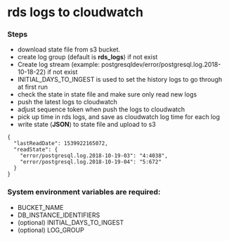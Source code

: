 # rds logs to cloudwatch

### Steps

* download state file from s3 bucket.
* create log group (default is **rds_logs**) if not exist
* Create log stream (example: postgresqldev/error/postgresql.log.2018-10-18-22) if not exist
* INITIAL_DAYS_TO_INGEST is used to set the history logs to go through at first run
* check the state in state file and make sure only read new logs
* push the latest logs to cloudwatch
* adjust sequence token when push the logs to cloudwatch
* pick up time in rds logs, and save as cloudwatch log time for each log
* write state (**JSON**) to state file and upload to s3

```
{
  "lastReadDate": 1539922165072,
  "readState": {
    "error/postgresql.log.2018-10-19-03": "4:4038",
    "error/postgresql.log.2018-10-19-04": "5:672"
  }
}
```

### System environment variables are required:

* BUCKET_NAME
* DB_INSTANCE_IDENTIFIERS
* (optional) INITIAL_DAYS_TO_INGEST
* (optional) LOG_GROUP
